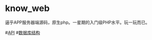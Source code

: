 # know_web
逼乎APP服务器端源码，原生php。一星期的入门级PHP水平。玩一玩而已。

#[API](https://github.com/Jude95/know_web/blob/master/api.md)
#[数据库结构](https://github.com/Jude95/know_web/blob/master/sql.sql)
